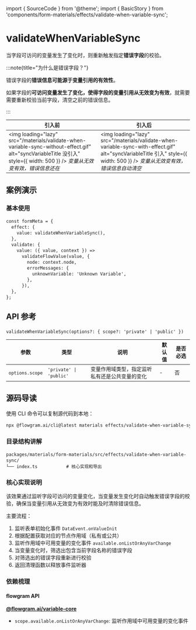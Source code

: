 import { SourceCode } from '@theme';
import { BasicStory } from 'components/form-materials/effects/validate-when-variable-sync';

# validateWhenVariableSync

当字段可访问的变量发生了变化时，则重新触发指定**错误字段**的校验。

:::note{title="为什么是错误字段？"}

错误字段的**错误信息可能源于变量引用的有效性**。

如果字段的**可访问变量发生了变化，使得字段的变量引用从无效变为有效**，就需要需要重新校验当前字段，清空之前的错误信息。

:::

| 引入前 | 引入后 |
| --- | --- |
| <img loading="lazy" src="/materials/validate-when-variable-sync-without-effect.gif" alt="syncVariableTitle 没引入" style={{ width: 500 }} /> *变量从无效变有效，错误信息还在* | <img loading="lazy" src="/materials/validate-when-variable-sync-with-effect.gif" alt="syncVariableTitle 引入" style={{ width: 500 }} /> *变量从无效变有效，错误信息自动清空* |

## 案例演示

### 基本使用

<BasicStory />

```tsx pure title="form-meta.tsx"
const formMeta = {
  effect: {
    value: validateWhenVariableSync(),
  },
  validate: {
    value: ({ value, context }) =>
      validateFlowValue(value, {
        node: context.node,
        errorMessages: {
          unknownVariable: 'Unknown Variable',
        },
      }),
  },
};
```

## API 参考

`validateWhenVariableSync(options?: { scope?: 'private' | 'public' })`

| 参数 | 类型 | 说明 | 默认值 | 是否必选 |
| --- | --- | --- | --- | --- |
| `options.scope` | `'private' \| 'public'` | 变量作用域类型，指定监听私有还是公共变量的变化 | - | 否 |

## 源码导读

<SourceCode href="https://github.com/bytedance/flowgram.ai/tree/main/packages/materials/form-materials/src/effects/validate-when-variable-sync/index.ts" />

使用 CLI 命令可以复制源代码到本地：

```bash
npx @flowgram.ai/cli@latest materials effects/validate-when-variable-sync
```

### 目录结构讲解

```
packages/materials/form-materials/src/effects/validate-when-variable-sync/
└── index.ts           # 核心实现和导出
```

### 核心实现说明

该效果通过监听字段可访问的变量变化，当变量发生变化时自动触发错误字段的校验，确保当变量引用从无效变为有效时能及时清除错误信息。

主要流程：

1. 监听表单初始化事件 `DataEvent.onValueInit`
2. 根据配置获取对应的节点作用域（私有或公共）
3. 监听作用域中可用变量的变化事件 `available.onListOrAnyVarChange`
4. 当变量变化时，筛选出包含当前字段名称的错误字段
5. 对筛选出的错误字段重新进行校验
6. 返回清理函数以释放事件监听器

### 依赖梳理

#### flowgram API

[**@flowgram.ai/variable-core**](https://github.com/bytedance/flowgram.ai/tree/main/packages/variable-engine/variable-core)

* `scope.available.onListOrAnyVarChange`: 监听作用域中可用变量的变化事件
